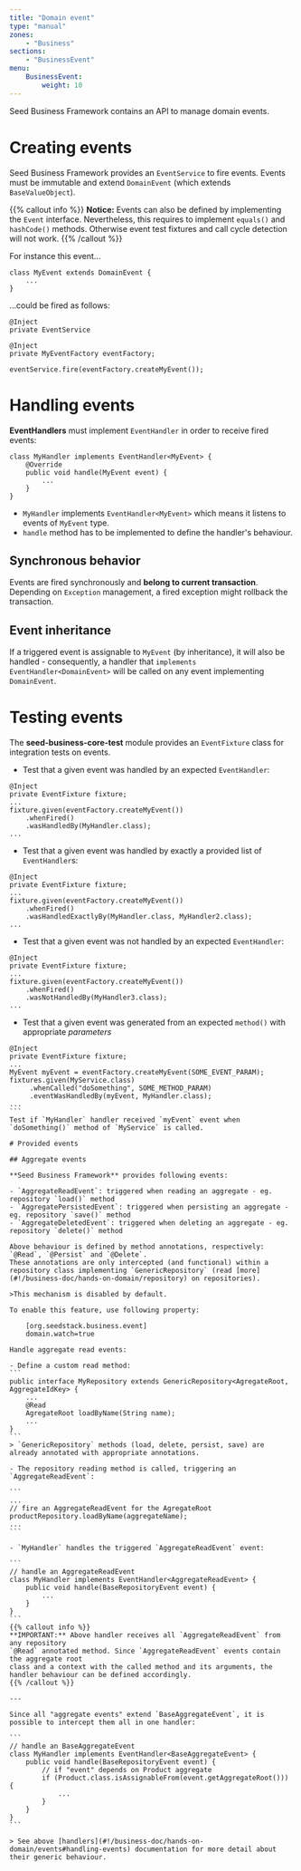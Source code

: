 ```yaml
---
title: "Domain event"
type: "manual"
zones:
    - "Business"
sections:
    - "BusinessEvent"
menu:
    BusinessEvent:
        weight: 10
---
```


Seed Business Framework contains an API to manage domain events. 

# Creating events

Seed Business Framework provides an `EventService` to fire events. Events must be immutable and extend 
`DomainEvent` (which extends `BaseValueObject`).

{{% callout info %}}
**Notice:** Events can also be defined by implementing the `Event` interface. Nevertheless, this requires to 
implement `equals()` and `hashCode()` methods. Otherwise event test fixtures and call cycle detection will not work.
{{% /callout %}}

For instance this event...

```
class MyEvent extends DomainEvent {
	...
}
```

...could be fired as follows:

```
@Inject
private EventService

@Inject
private MyEventFactory eventFactory;

eventService.fire(eventFactory.createMyEvent());
```


# Handling events

**EventHandlers** must implement `EventHandler` in order to receive fired events: 

    class MyHandler implements EventHandler<MyEvent> {
        @Override
        public void handle(MyEvent event) {
            ...
        }
    }

- `MyHandler` implements `EventHandler<MyEvent>` which means it listens to events of `MyEvent` type.
- `handle` method has to be implemented to define the handler's behaviour.

## Synchronous behavior
Events are fired synchronously and **belong to current transaction**. Depending on `Exception` management, a fired exception might rollback the transaction.

## Event inheritance
If a triggered event is assignable to `MyEvent` (by inheritance), it will also be handled - consequently, a handler that `implements EventHandler<DomainEvent>` will be called on any event implementing `DomainEvent`.


# Testing events

The **seed-business-core-test** module provides an `EventFixture` class for integration tests on events. 

- Test that a given event was handled by an expected `EventHandler`:
```
@Inject
private EventFixture fixture;
...
fixture.given(eventFactory.createMyEvent())
    .whenFired()
    .wasHandledBy(MyHandler.class);
...
```
- Test that a given event was handled by exactly a provided list of `EventHandler`s:
```
@Inject
private EventFixture fixture;
...
fixture.given(eventFactory.createMyEvent())
    .whenFired()
    .wasHandledExactlyBy(MyHandler.class, MyHandler2.class);
...
```
- Test that a given event was not handled by an expected  `EventHandler`:
```
@Inject
private EventFixture fixture;
...
fixture.given(eventFactory.createMyEvent())
    .whenFired()
    .wasNotHandledBy(MyHandler3.class);
...
```
- Test that a given event was generated from an expected `method()` with appropriate *parameters*
````
@Inject
private EventFixture fixture;
...
MyEvent myEvent = eventFactory.createMyEvent(SOME_EVENT_PARAM);
fixtures.given(MyService.class)
     .whenCalled("doSomething", SOME_METHOD_PARAM)
     .eventWasHandledBy(myEvent, MyHandler.class);
...
```
Test if `MyHandler` handler received `myEvent` event when `doSomething()` method of `MyService` is called.

# Provided events

## Aggregate events

**Seed Business Framework** provides following events:

- `AggregateReadEvent`: triggered when reading an aggregate - eg. repository `load()` method
- `AggregatePersistedEvent`: triggered when persisting an aggregate - eg. repository `save()` method
- `AggregateDeletedEvent`: triggered when deleting an aggregate - eg. repository `delete()` method

Above behaviour is defined by method annotations, respectively: `@Read`, `@Persist` and `@Delete`.
These annotations are only intercepted (and functional) within a repository class implementing `GenericRepository` (read [more](#!/business-doc/hands-on-domain/repository) on repositories).

>This mechanism is disabled by default.

To enable this feature, use following property:
    
    [org.seedstack.business.event]
    domain.watch=true

Handle aggregate read events:

- Define a custom read method:
```
public interface MyRepository extends GenericRepository<AgregateRoot, AggregateIdKey> {
    ...
    @Read
    AgregateRoot loadByName(String name);
    ...
}
```
> `GenericRepository` methods (load, delete, persist, save) are already annotated with appropriate annotations.

- The repository reading method is called, triggering an `AggregateReadEvent`:

```
...
// fire an AggregateReadEvent for the AgregateRoot  
productRepository.loadByName(aggregateName);
...
```

- `MyHandler` handles the triggered `AggregateReadEvent` event:

```
// handle an AggregateReadEvent
class MyHandler implements EventHandler<AggregateReadEvent> {
    public void handle(BaseRepositoryEvent event) {
        ...
    }
}
```
{{% callout info %}}
**IMPORTANT:** Above handler receives all `AggregateReadEvent` from any repository
`@Read` annotated method. Since `AggregateReadEvent` events contain the aggregate root
class and a context with the called method and its arguments, the handler behaviour can be defined accordingly.
{{% /callout %}}

---

Since all "aggregate events" extend `BaseAggregateEvent`, it is possible to intercept them all in one handler:

```
// handle an BaseAggregateEvent
class MyHandler implements EventHandler<BaseAggregateEvent> {
    public void handle(BaseRepositoryEvent event) {
        // if "event" depends on Product aggregate
        if (Product.class.isAssignableFrom(event.getAggregateRoot())) {
            ...
        }
    }
}
```

> See above [handlers](#!/business-doc/hands-on-domain/events#handling-events) documentation for more detail about their generic behaviour.
